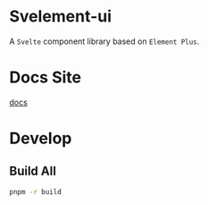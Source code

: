 # Svelement-ui

A `Svelte` component library based on `Element Plus`.

# Docs Site

[docs](https://koory1st.github.io/svelement-ui/)

# Develop

## Build All

```sh
pnpm -r build
```

